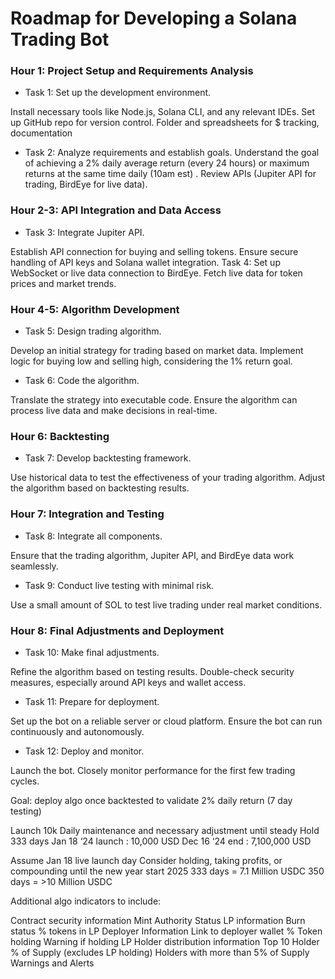 # Roadmap for Developing a Solana Trading Bot

### Hour 1: Project Setup and Requirements Analysis
  - Task 1: Set up the development environment.
  
Install necessary tools like Node.js, Solana CLI, and any relevant IDEs.
Set up GitHub repo for version control.
Folder and spreadsheets for $ tracking, documentation

  - Task 2: Analyze requirements and establish goals.
Understand the goal of achieving a 2% daily average return (every 24 hours) or maximum returns at the same time daily (10am est) .
Review APIs (Jupiter API for trading, BirdEye for live data).



### Hour 2-3: API Integration and Data Access
  - Task 3: Integrate Jupiter API.

Establish API connection for buying and selling tokens.
Ensure secure handling of API keys and Solana wallet integration.
Task 4: Set up WebSocket or live data connection to BirdEye.
Fetch live data for token prices and market trends.


### Hour 4-5: Algorithm Development
  - Task 5: Design trading algorithm.

Develop an initial strategy for trading based on market data.
Implement logic for buying low and selling high, considering the 1% return goal.
  - Task 6: Code the algorithm.

Translate the strategy into executable code.
Ensure the algorithm can process live data and make decisions in real-time.


### Hour 6: Backtesting
  - Task 7: Develop backtesting framework.

Use historical data to test the effectiveness of your trading algorithm.
Adjust the algorithm based on backtesting results.


### Hour 7: Integration and Testing
  - Task 8: Integrate all components.

Ensure that the trading algorithm, Jupiter API, and BirdEye data work seamlessly.
  - Task 9: Conduct live testing with minimal risk.

Use a small amount of SOL to test live trading under real market conditions.


### Hour 8: Final Adjustments and Deployment
  - Task 10: Make final adjustments.

Refine the algorithm based on testing results.
Double-check security measures, especially around API keys and wallet access.
  - Task 11: Prepare for deployment.

Set up the bot on a reliable server or cloud platform.
Ensure the bot can run continuously and autonomously.
  - Task 12: Deploy and monitor.

Launch the bot.
Closely monitor performance for the first few trading cycles.

Goal: deploy algo once backtested to validate 2% daily return (7 day testing) 

Launch 10k 
Daily maintenance and necessary adjustment until steady 
Hold 333 days 
Jan 18 ‘24 launch : 10,000 USD 
Dec 16 ‘24 end : 7,100,000 USD 

Assume Jan 18 live launch day Consider holding, taking profits, or compounding until the new year start 2025 
333 days = 7.1 Million USDC 
350 days = >10 Million USDC


Additional algo indicators to include:

Contract security information
Mint Authority Status
LP information
Burn status
% tokens in LP
Deployer Information
Link to deployer wallet
% Token holding
Warning if holding LP
Holder distribution information
Top 10 Holder % of Supply (excludes LP holding)
Holders with more than 5% of Supply
Warnings and Alerts
